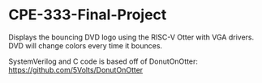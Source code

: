 # CPE-333-Final-Project
Displays the bouncing DVD logo using the RISC-V Otter with VGA drivers.
DVD will change colors every time it bounces.

SystemVerilog and C code is based off of DonutOnOtter: https://github.com/5Volts/DonutOnOtter


